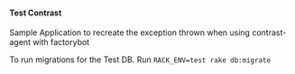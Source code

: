 #### Test Contrast

Sample Application to recreate the exception thrown when using contrast-agent with factorybot

To run migrations for the Test DB.
 Run `RACK_ENV=test rake db:migrate`